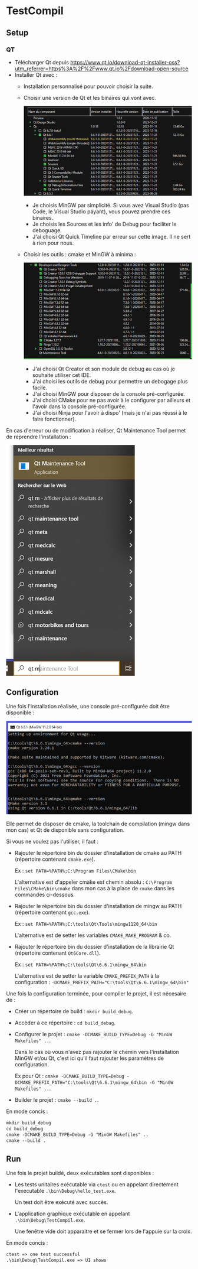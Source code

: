 # TestCompil

## Setup

### QT
* Télécharger Qt depuis https://www.qt.io/download-qt-installer-oss?utm_referrer=https%3A%2F%2Fwww.qt.io%2Fdownload-open-source
* Installer Qt avec :
  * Installation personnalisé pour pouvoir choisir la suite.
  * Choisir une version de Qt et les binaires qui vont avec.

    ![choix de l'installation qt](./readme_ressources/choix_qt.png)

    * Je choisis MinGW par simplicité.
      Si vous avez Visual Studio (pas Code, le Visual Studio payant), vous pouvez prendre ces binaires.
    * Je choisis les Sources et les info' de Debug pour faciliter le deboguage.
    * J'ai choisi Qt Quick Timeline par erreur sur cette image. Il ne sert à rien pour nous.
  * Choisir les outils : cmake et MinGW à minima :

    ![choix des outils](./readme_ressources/tools.png)

    * J'ai choisi Qt Creator et son module de debug au cas où je souhaite utiliser cet IDE.
    * J'ai choisi les outils de debug pour permettre un debogage plus facile.
    * J'ai choisi MinGW pour disposer de la console pré-configurée.
    * J'ai choisi CMake pour ne pas avoir à le configurer par ailleurs et l'avoir dans la console pré-configurée.
    * J'ai choisi Ninja pour l'avoir à dispo' (mais je n'ai pas réussi à le faire fonctionner).

En cas d'erreur ou de modification à réaliser, Qt Maintenance Tool permet de reprendre l'installation :

![Qt Maintenance Tool](./readme_ressources/qt_maintenance_tool.png)

## Configuration
Une fois l'installation réalisée, une console pré-configurée doit être disponible :

![Qt console](./readme_ressources/console.png)

Elle permet de disposer de cmake, la toolchain de compilation (mingw dans mon cas) et Qt de disponible sans configuration.

Si vous ne voulez pas l'utiliser, il faut :
* Rajouter le répertoire bin du dossier d'installation de cmake au PATH (répertoire contenant `cmake.exe`).

  Ex : `set PATH=%PATH%;C:\Program Files\CMake\bin`

  L'alternative est d'appeler cmake est chemin absolu : `C:\Program Files\CMake\bin\cmake` dans mon cas à la place de `cmake` dans les commandes ci-dessous.

* Rajouter le répertoire bin du dossier d'installation de mingw au PATH (répertoire contenant `gcc.exe`).

  Ex : `set PATH=%PATH%;C:\tools\Qt\Tools\mingw1120_64\bin`

  L'alternative est de setter les variables `CMAKE_MAKE_PROGRAM` & co.

* Rajouter le répertoire bin du dossier d'installation de la librairie Qt (répertoire contenant `Qt6Core.dll`).

  Ex : `set PATH=%PATH%;C:\tools\Qt\6.6.1\mingw_64\bin`

  L'alternative est de setter la variable `CMAKE_PREFIX_PATH` à la configuration : `-DCMAKE_PREFIX_PATH="C:\tools\Qt\6.6.1\mingw_64\bin"`

Une fois la configuration terminée, pour compiler le projet, il est nécesaire de :
* Créer un répertoire de build : `mkdir build_debug`.

* Accèder à ce répertoire : `cd build_debug`.

* Configurer le projet : `cmake -DCMAKE_BUILD_TYPE=Debug -G "MinGW Makefiles" ..`.

  Dans le cas où vous n'avez pas rajouter le chemin vers l'installation MinGW et/ou Qt, c'est ici qu'il faut rajouter les paramètres de configuration.

  Ex pour Qt : `cmake -DCMAKE_BUILD_TYPE=Debug -DCMAKE_PREFIX_PATH="C:\tools\Qt\6.6.1\mingw_64\bin -G "MinGW Makefiles" ..`.

* Builder le projet : `cmake --build .`.

En mode concis :
```console
mkdir build_debug
cd build_debug
cmake -DCMAKE_BUILD_TYPE=Debug -G "MinGW Makefiles" ..
cmake --build .
```

## Run

Une fois le projet buildé, deux exécutables sont disponibles :

* Les tests unitaires exécutable via `ctest` ou en appelant directement l'executable `.\bin\Debug\hello_test.exe`.

  Un test doit être exécuté avec succès.

* L'application graphique exécutable en appelant `.\bin\Debug\TestCompil.exe`.

  Une fenêtre vide doit apparaitre et se fermer lors de l'appuie sur la croix.

En mode concis :
```console
ctest => one test successful
.\bin\Debug\TestCompil.exe => UI shows
```
